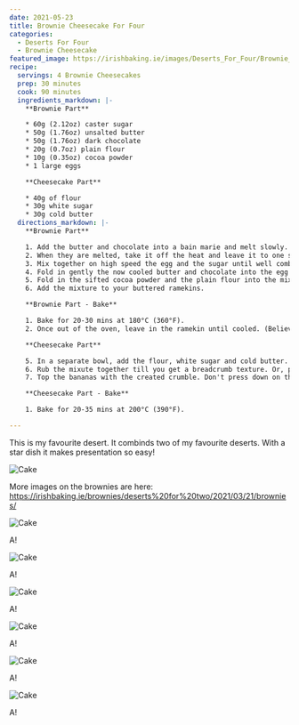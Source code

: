 ```yaml
---
date: 2021-05-23
title: Brownie Cheesecake For Four
categories:
  - Deserts For Four
  - Brownie Cheesecake
featured_image: https://irishbaking.ie/images/Deserts_For_Four/Brownie_Cheesecake/Image_10.jpg
recipe:
  servings: 4 Brownie Cheesecakes
  prep: 30 minutes
  cook: 90 minutes
  ingredients_markdown: |-
    **Brownie Part**

    * 60g (2.12oz) caster sugar
    * 50g (1.76oz) unsalted butter
    * 50g (1.76oz) dark chocolate
    * 20g (0.7oz) plain flour
    * 10g (0.35oz) cocoa powder
    * 1 large eggs

    **Cheesecake Part**

    * 40g of flour
    * 30g white sugar
    * 30g cold butter
  directions_markdown: |-
    **Brownie Part**

    1. Add the butter and chocolate into a bain marie and melt slowly. 
    2. When they are melted, take it off the heat and leave it to one side.
    3. Mix together on high speed the egg and the sugar until well combined. 
    4. Fold in gently the now cooled butter and chocolate into the egg and sugar bowl.
    5. Fold in the sifted cocoa powder and the plain flour into the mix.
    6. Add the mixture to your buttered ramekins.

    **Brownie Part - Bake**

    1. Bake for 20-30 mins at 180°C (360°F).
    2. Once out of the oven, leave in the ramekin until cooled. (Believe me... it will fall apart!)

    **Cheesecake Part**

    5. In a separate bowl, add the flour, white sugar and cold butter.
    6. Rub the mixute together till you get a breadcrumb texture. Or, pop it into the food processor to mix it well.
    7. Top the bananas with the created crumble. Don't press down on the crumble, you want some air flowing.

    **Cheesecake Part - Bake**

    1. Bake for 20-35 mins at 200°C (390°F).

---
```

This is my favourite desert. It combinds two of my favourite deserts. With a star dish it makes presentation so easy!

![Cake](https://irishbaking.ie/images/Deserts_For_Four/Brownie_Cheesecake/Image_3.jpg)

More images on the brownies are here: <br> https://irishbaking.ie/brownies/deserts%20for%20two/2021/03/21/brownies/

![Cake](https://irishbaking.ie/images/Deserts_For_Four/Brownie_Cheesecake/Image_5.jpg)

A!

![Cake](https://irishbaking.ie/images/Deserts_For_Four/Brownie_Cheesecake/Image_6.jpg)

A!

![Cake](https://irishbaking.ie/images/Deserts_For_Four/Brownie_Cheesecake/Image_7.jpg)

A!

![Cake](https://irishbaking.ie/images/Deserts_For_Four/Brownie_Cheesecake/Image_8.jpg)

A!

![Cake](https://irishbaking.ie/images/Deserts_For_Four/Brownie_Cheesecake/Image_9.jpg)

A!

![Cake](https://irishbaking.ie/images/Deserts_For_Four/Brownie_Cheesecake/Image_10.jpg)

A!
